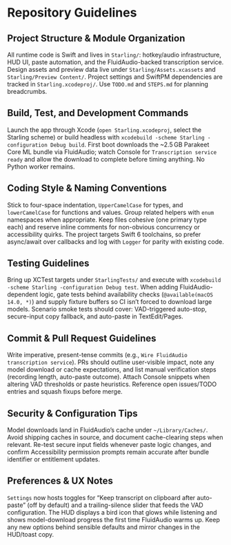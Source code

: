 # Repository Guidelines

## Project Structure & Module Organization
All runtime code is Swift and lives in `Starling/`: hotkey/audio infrastructure, HUD UI, paste automation, and the FluidAudio-backed transcription service. Design assets and preview data live under `Starling/Assets.xcassets` and `Starling/Preview Content/`. Project settings and SwiftPM dependencies are tracked in `Starling.xcodeproj/`. Use `TODO.md` and `STEPS.md` for planning breadcrumbs.

## Build, Test, and Development Commands
Launch the app through Xcode (`open Starling.xcodeproj`, select the Starling scheme) or build headless with `xcodebuild -scheme Starling -configuration Debug build`. First boot downloads the ~2.5 GB Parakeet Core ML bundle via FluidAudio; watch Console for `Transcription service ready` and allow the download to complete before timing anything. No Python worker remains.

## Coding Style & Naming Conventions
Stick to four-space indentation, `UpperCamelCase` for types, and `lowerCamelCase` for functions and values. Group related helpers with `enum` namespaces when appropriate. Keep files cohesive (one primary type each) and reserve inline comments for non-obvious concurrency or accessibility quirks. The project targets Swift 6 toolchains, so prefer async/await over callbacks and log with `Logger` for parity with existing code.

## Testing Guidelines
Bring up XCTest targets under `StarlingTests/` and execute with `xcodebuild -scheme Starling -configuration Debug test`. When adding FluidAudio-dependent logic, gate tests behind availability checks (`@available(macOS 14.0, *)`) and supply fixture buffers so CI isn’t forced to download large models. Scenario smoke tests should cover: VAD-triggered auto-stop, secure-input copy fallback, and auto-paste in TextEdit/Pages.

## Commit & Pull Request Guidelines
Write imperative, present-tense commits (e.g., `Wire FluidAudio transcription service`). PRs should outline user-visible impact, note any model download or cache expectations, and list manual verification steps (recording length, auto-paste outcome). Attach Console snippets when altering VAD thresholds or paste heuristics. Reference open issues/TODO entries and squash fixups before merge.

## Security & Configuration Tips
Model downloads land in FluidAudio’s cache under `~/Library/Caches/`. Avoid shipping caches in source, and document cache-clearing steps when relevant. Re-test secure input fields whenever paste logic changes, and confirm Accessibility permission prompts remain accurate after bundle identifier or entitlement updates.

## Preferences & UX Notes
`Settings` now hosts toggles for “Keep transcript on clipboard after auto-paste” (off by default) and a trailing-silence slider that feeds the VAD configuration. The HUD displays a bird icon that glows while listening and shows model-download progress the first time FluidAudio warms up. Keep any new options behind sensible defaults and mirror changes in the HUD/toast copy.
